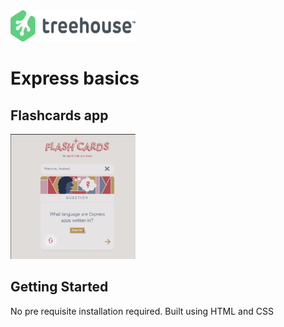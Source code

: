 <img src='readme-images/treehouse.png' width='200' height='50' alt=' logo'/>

# Express basics 

## Flashcards app

<img src='readme-images/front.jpeg' width='200' height='200' alt='project preview'/>

## Getting Started

No pre requisite installation required. Built using HTML and CSS